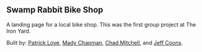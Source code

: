 ## Swamp Rabbit Bike Shop

A landing page for a local bike shop. This was the first group project at The Iron Yard.

Built by: <a href="https://github.com/plove13x">Patrick Love</a>, <a href="https://github.com/MC3D">Mady Chapman</a>, <a href="https://github.com/chad-m">Chad Mitchell</a>, and <a href="https://github.com/Jeff-Coons">Jeff Coons</a>.
